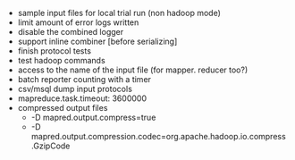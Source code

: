 
* sample input files for local trial run (non hadoop mode)
* limit amount of error logs written
* disable the combined logger
* support inline combiner [before serializing]
* finish protocol tests
* test hadoop commands
* access to the name of the input file (for mapper. reducer too?)
* batch reporter counting with a timer
* csv/msql dump input protocols
* mapreduce.task.timeout: 3600000
* compressed output files
    * -D mapred.output.compress=true 
    * -D mapred.output.compression.codec=org.apache.hadoop.io.compress.GzipCode
